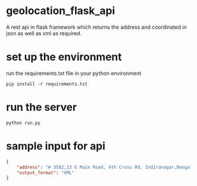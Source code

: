 # geolocation_flask_api
A rest api in flask framework which returns the address and coordinated in json as well as xml as required.

# set up the environment
run the requirements.txt file in your python environment

```
pip install -r requirements.txt
```

# run the server 

```
python run.py
```

# sample input for api

```json
{
    "address": "# 3582,13 G Main Road, 4th Cross Rd, Indiranagar,Bengaluru, Karnataka 560008",
    "output_format": "XML"
}
```

